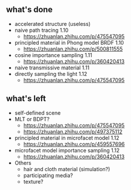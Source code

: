 ## what's done

- accelerated structure (useless)
- naive path tracing 1.10
  - <https://zhuanlan.zhihu.com/p/475547095>
- principled material in Phong model BRDF 1.10
  - <https://zhuanlan.zhihu.com/p/500811555>
- cosine importance sampling 1.11
  - <https://zhuanlan.zhihu.com/p/360420413>
- naive transmissive material 1.11
- directly sampling the light 1.12
  - <https://zhuanlan.zhihu.com/p/475547095>

## what's left

- self-defined scene
- MLT or BDPT?
  - <https://zhuanlan.zhihu.com/p/475547095>
  - <https://zhuanlan.zhihu.com/p/497375112>
- principled material in microfacet model 1.12
  - <https://zhuanlan.zhihu.com/p/459557696>
- microfacet model importance sampling 1.12
  - <https://zhuanlan.zhihu.com/p/360420413>
- Others
  - hair and cloth material (simulation?)
  - participating media?
  - texture?
